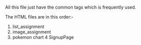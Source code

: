 All this file just have the common tags which is frequently used.

The HTML files are in this order:-
  1. list_assignment
  2. image_assignment
  3. pokemon chart
  4  SignupPage
